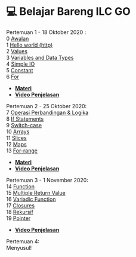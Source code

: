 # :computer: Belajar Bareng ILC GO

Pertemuan 1 - 18 Oktober 2020 :<br>
0 <a href="https://github.com/ilcupnjatim/Belajar-Bareng-ILC-GO/tree/main/awalan">Awalan</a><br>
1 <a href="https://github.com/ilcupnjatim/Belajar-Bareng-ILC-GO/tree/main/1%20Hello%20world">Hello world (http)</a><br>
2 <a href="https://github.com/ilcupnjatim/Belajar-Bareng-ILC-GO/tree/main/2%20Values">Values</a><br>
3 <a href="https://github.com/ilcupnjatim/Belajar-Bareng-ILC-GO/tree/main/3%20Variables%20and%20Data%20Types">Variables and Data Types</a><br>
4 <a href="https://github.com/ilcupnjatim/Belajar-Bareng-ILC-GO/tree/main/4%20Simple%20IO">Simple IO</a><br>
5 <a href="https://github.com/ilcupnjatim/Belajar-Bareng-ILC-GO/tree/main/5%20Constant">Constant</a><br>
6 <a href="https://github.com/ilcupnjatim/Belajar-Bareng-ILC-GO/tree/main/6%20For">For</a><br>
- <a href="https://github.com/ilcupnjatim/Belajar-Bareng-ILC-GO/blob/main/Slides/Start%20Your%20Programming%20Journey%20with%20Go!.pdf" style="font-weight:bold">Materi</a><br>
- <a href="https://www.youtube.com/watch?v=qGBNZdHodLw" style="font-weight:bold">Video Penjelasan</a>

Pertemuan 2 - 25 Oktober 2020:<br>
7 <a href="https://github.com/ilcupnjatim/Belajar-Bareng-ILC-GO/tree/main/7%20Operasi%20perbandingan%20%26%20logika">Operasi Perbandingan & Logika</a><br>
8 <a href="https://github.com/ilcupnjatim/Belajar-Bareng-ILC-GO/tree/main/8%20If%20statements">If Statements</a><br>
9 <a href="https://github.com/ilcupnjatim/Belajar-Bareng-ILC-GO/tree/main/9%20Switch-case">Switch-case</a><br>
10 <a href="https://github.com/ilcupnjatim/Belajar-Bareng-ILC-GO/tree/main/10%20Arrays">Arrays</a><br>
11 <a href="https://github.com/ilcupnjatim/Belajar-Bareng-ILC-GO/tree/main/11%20Slices">Slices</a><br>
12 <a href="https://github.com/ilcupnjatim/Belajar-Bareng-ILC-GO/tree/main/12%20Maps">Maps</a><br>
13 <a href="https://github.com/ilcupnjatim/Belajar-Bareng-ILC-GO/tree/main/13%20For-range">For-range</a><br>
- <a href="#" style="font-weight:bold">Materi</a><br>
- <a href="https://www.youtube.com/watch?v=E0Of9416MHc" style="font-weight:bold">Video Penjelasan</a>

Pertemuan 3 - 1 November 2020:<br>
14 <a href="https://github.com/ilcupnjatim/Belajar-Bareng-ILC-GO/tree/main/14%20Function">Function</a><br>
15 <a href="https://github.com/ilcupnjatim/Belajar-Bareng-ILC-GO/tree/main/15%20Multiple%20Return%20Values">Multiple Return Value</a><br>
16 <a href="https://github.com/ilcupnjatim/Belajar-Bareng-ILC-GO/tree/main/16%20Variadic%20Functions">Variadic Function</a><br>
17 <a href="https://github.com/ilcupnjatim/Belajar-Bareng-ILC-GO/tree/main/17%20Closures">Closures</a><br>
18 <a href="https://github.com/ilcupnjatim/Belajar-Bareng-ILC-GO/tree/main/18%20Rekursif">Rekursif</a><br>
19 <a href="https://github.com/ilcupnjatim/Belajar-Bareng-ILC-GO/tree/main/19%20Pointer">Pointer</a><br>

- <a href="#" style="font-weight:bold">Video Penjelasan</a>

Pertemuan 4:<br>
Menyusul!
